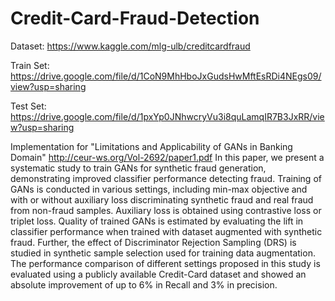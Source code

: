 # Credit-Card-Fraud-Detection

Dataset: https://www.kaggle.com/mlg-ulb/creditcardfraud

Train Set: https://drive.google.com/file/d/1CoN9MhHboJxGudsHwMftEsRDi4NEgs09/view?usp=sharing

Test Set: https://drive.google.com/file/d/1pxYp0JNhwcryVu3i8quLamqIR7B3JxRR/view?usp=sharing

Implementation for "Limitations and Applicability of GANs in Banking Domain" http://ceur-ws.org/Vol-2692/paper1.pdf
In this paper, we present a systematic study to train GANs for synthetic fraud generation, demonstrating improved classifier performance detecting fraud. Training of GANs is conducted in various settings, including min-max objective and with or without auxiliary loss
discriminating synthetic fraud and real fraud from non-fraud samples. Auxiliary loss is obtained using contrastive loss or triplet loss.
Quality of trained GANs is estimated by evaluating the lift in classifier performance when trained with dataset augmented with synthetic fraud. Further, the effect of Discriminator Rejection Sampling (DRS) is studied in synthetic sample selection used for training data
augmentation. The performance comparison of different settings proposed in this study is evaluated using a publicly available Credit-Card
dataset and showed an absolute improvement of up to 6% in Recall and 3% in precision.
